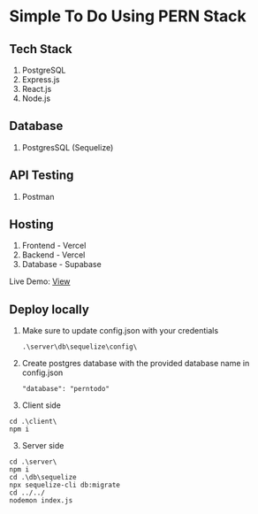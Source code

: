 # Simple To Do Using PERN Stack

## Tech Stack
1. PostgreSQL
2. Express.js
3. React.js
4. Node.js

## Database
1. PostgresSQL (Sequelize)

## API Testing
1. Postman

## Hosting
1. Frontend - Vercel
2. Backend - Vercel
3. Database - Supabase

Live Demo: [View](https://pern-todo-app-client-kt8xcb4qz-thakshakas-projects.vercel.app/)

## Deploy locally

1. Make sure to update config.json with your credentials
   ```
   .\server\db\sequelize\config\
   ```
   
2. Create postgres database with the provided database name in config.json
   ```
   "database": "perntodo"
   ```

4. Client side
  ```
  cd .\client\
  npm i
  ```

3. Server side
  ```
  cd .\server\
  npm i
  cd .\db\sequelize
  npx sequelize-cli db:migrate
  cd ../../
  nodemon index.js
  ```
